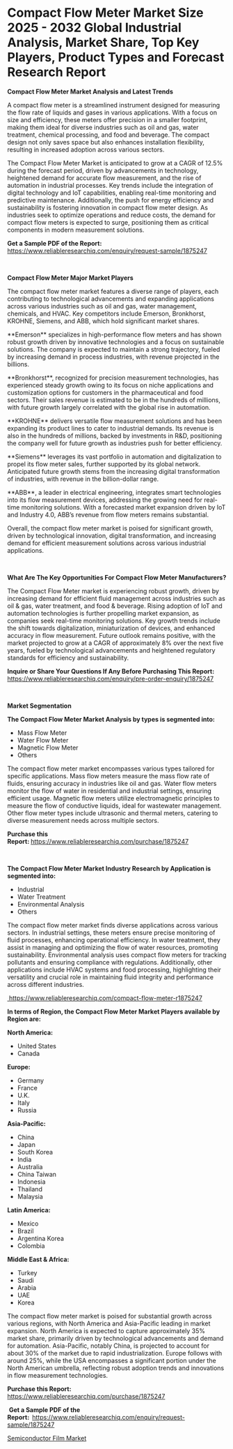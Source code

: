 <p><h1>Compact Flow Meter Market Size 2025 - 2032 Global Industrial Analysis, Market Share, Top Key Players, Product Types and Forecast Research Report</h1></p><p><strong>Compact Flow Meter Market Analysis and Latest Trends</strong></p>
<p><p>A compact flow meter is a streamlined instrument designed for measuring the flow rate of liquids and gases in various applications. With a focus on size and efficiency, these meters offer precision in a smaller footprint, making them ideal for diverse industries such as oil and gas, water treatment, chemical processing, and food and beverage. The compact design not only saves space but also enhances installation flexibility, resulting in increased adoption across various sectors.</p><p>The Compact Flow Meter Market is anticipated to grow at a CAGR of 12.5% during the forecast period, driven by advancements in technology, heightened demand for accurate flow measurement, and the rise of automation in industrial processes. Key trends include the integration of digital technology and IoT capabilities, enabling real-time monitoring and predictive maintenance. Additionally, the push for energy efficiency and sustainability is fostering innovation in compact flow meter design. As industries seek to optimize operations and reduce costs, the demand for compact flow meters is expected to surge, positioning them as critical components in modern measurement solutions.</p></p>
<p><strong>Get a Sample PDF of the Report:&nbsp;</strong> <a href="https://www.reliableresearchiq.com/enquiry/request-sample/1875247?utm_campaign=2251&utm_medium=2&utm_source=Github&utm_content=ia&utm_term=11022025&utm_id=compact-flow-meter">https://www.reliableresearchiq.com/enquiry/request-sample/1875247</a></p>
<p>&nbsp;</p>
<p><strong>Compact Flow Meter Major Market Players</strong></p>
<p><p>The compact flow meter market features a diverse range of players, each contributing to technological advancements and expanding applications across various industries such as oil and gas, water management, chemicals, and HVAC. Key competitors include Emerson, Bronkhorst, KROHNE, Siemens, and ABB, which hold significant market shares.</p><p>**Emerson** specializes in high-performance flow meters and has shown robust growth driven by innovative technologies and a focus on sustainable solutions. The company is expected to maintain a strong trajectory, fueled by increasing demand in process industries, with revenue projected in the billions.</p><p>**Bronkhorst**, recognized for precision measurement technologies, has experienced steady growth owing to its focus on niche applications and customization options for customers in the pharmaceutical and food sectors. Their sales revenue is estimated to be in the hundreds of millions, with future growth largely correlated with the global rise in automation.</p><p>**KROHNE** delivers versatile flow measurement solutions and has been expanding its product lines to cater to industrial demands. Its revenue is also in the hundreds of millions, backed by investments in R&D, positioning the company well for future growth as industries push for better efficiency.</p><p>**Siemens** leverages its vast portfolio in automation and digitalization to propel its flow meter sales, further supported by its global network. Anticipated future growth stems from the increasing digital transformation of industries, with revenue in the billion-dollar range.</p><p>**ABB**, a leader in electrical engineering, integrates smart technologies into its flow measurement devices, addressing the growing need for real-time monitoring solutions. With a forecasted market expansion driven by IoT and Industry 4.0, ABB’s revenue from flow meters remains substantial.</p><p>Overall, the compact flow meter market is poised for significant growth, driven by technological innovation, digital transformation, and increasing demand for efficient measurement solutions across various industrial applications.</p></p>
<p>&nbsp;</p>
<p><strong>What Are The Key Opportunities For Compact Flow Meter Manufacturers?</strong></p>
<p><p>The Compact Flow Meter market is experiencing robust growth, driven by increasing demand for efficient fluid management across industries such as oil & gas, water treatment, and food & beverage. Rising adoption of IoT and automation technologies is further propelling market expansion, as companies seek real-time monitoring solutions. Key growth trends include the shift towards digitalization, miniaturization of devices, and enhanced accuracy in flow measurement. Future outlook remains positive, with the market projected to grow at a CAGR of approximately 8% over the next five years, fueled by technological advancements and heightened regulatory standards for efficiency and sustainability.</p></p>
<p><strong>Inquire or Share Your Questions If Any Before Purchasing This Report:</strong> <a href="https://www.reliableresearchiq.com/enquiry/pre-order-enquiry/1875247?utm_campaign=2251&utm_medium=2&utm_source=Github&utm_content=ia&utm_term=11022025&utm_id=compact-flow-meter">https://www.reliableresearchiq.com/enquiry/pre-order-enquiry/1875247</a></p>
<p>&nbsp;</p>
<p><strong>Market Segmentation</strong></p>
<p><strong>The Compact Flow Meter Market Analysis by types is segmented into:</strong></p>
<p><ul><li>Mass Flow Meter</li><li>Water Flow Meter</li><li>Magnetic Flow Meter</li><li>Others</li></ul></p>
<p><p>The compact flow meter market encompasses various types tailored for specific applications. Mass flow meters measure the mass flow rate of fluids, ensuring accuracy in industries like oil and gas. Water flow meters monitor the flow of water in residential and industrial settings, ensuring efficient usage. Magnetic flow meters utilize electromagnetic principles to measure the flow of conductive liquids, ideal for wastewater management. Other flow meter types include ultrasonic and thermal meters, catering to diverse measurement needs across multiple sectors.</p></p>
<p><strong>Purchase this Report:&nbsp;</strong><a href="https://www.reliableresearchiq.com/purchase/1875247?utm_campaign=2251&utm_medium=2&utm_source=Github&utm_content=ia&utm_term=11022025&utm_id=compact-flow-meter">https://www.reliableresearchiq.com/purchase/1875247</a></p>
<p>&nbsp;</p>
<p><strong>The Compact Flow Meter Market Industry Research by Application is segmented into:</strong></p>
<p><ul><li>Industrial</li><li>Water Treatment</li><li>Environmental Analysis</li><li>Others</li></ul></p>
<p><p>The compact flow meter market finds diverse applications across various sectors. In industrial settings, these meters ensure precise monitoring of fluid processes, enhancing operational efficiency. In water treatment, they assist in managing and optimizing the flow of water resources, promoting sustainability. Environmental analysis uses compact flow meters for tracking pollutants and ensuring compliance with regulations. Additionally, other applications include HVAC systems and food processing, highlighting their versatility and crucial role in maintaining fluid integrity and performance across different industries.</p></p>
<p><a href="https://www.reliableresearchiq.com/compact-flow-meter-r1875247?utm_campaign=2251&utm_medium=2&utm_source=Github&utm_content=ia&utm_term=11022025&utm_id=compact-flow-meter">&nbsp;https://www.reliableresearchiq.com/compact-flow-meter-r1875247</a></p>
<p><strong>In terms of Region, the Compact Flow Meter Market Players available by Region are:</strong></p>
<p>
    <p> <strong> North America: </strong>
        <ul>
            <li>United States</li>
            <li>Canada</li>
        </ul>
        </p> 
    <p> <strong> Europe: </strong>
        <ul>
            <li>Germany</li>
            <li>France</li>
            <li>U.K.</li>
            <li>Italy</li>
            <li>Russia</li>
        </ul>
        </p> 
    <p> <strong> Asia-Pacific: </strong>
        <ul>
            <li>China</li>
            <li>Japan</li>
            <li>South Korea</li>
            <li>India</li>
            <li>Australia</li>
            <li>China Taiwan</li>
            <li>Indonesia</li>
            <li>Thailand</li>
            <li>Malaysia</li>
        </ul>
        </p> 
    <p> <strong> Latin America: </strong>
        <ul>
            <li>Mexico</li>
            <li>Brazil</li>
            <li>Argentina Korea</li>
            <li>Colombia</li>
        </ul>
        </p> 
    <p> <strong> Middle East & Africa: </strong>
        <ul>
            <li>Turkey</li>
            <li>Saudi</li>
            <li>Arabia</li>
            <li>UAE</li>
            <li>Korea</li>
        </ul>
    </p>
    </p>
<p><p>The compact flow meter market is poised for substantial growth across various regions, with North America and Asia-Pacific leading in market expansion. North America is expected to capture approximately 35% market share, primarily driven by technological advancements and demand for automation. Asia-Pacific, notably China, is projected to account for about 30% of the market due to rapid industrialization. Europe follows with around 25%, while the USA encompasses a significant portion under the North American umbrella, reflecting robust adoption trends and innovations in flow measurement technologies.</p></p>
<p><strong>Purchase this Report: </strong><a href="https://www.reliableresearchiq.com/purchase/1875247?utm_campaign=2251&utm_medium=2&utm_source=Github&utm_content=ia&utm_term=11022025&utm_id=compact-flow-meter">https://www.reliableresearchiq.com/purchase/1875247</a></p>
<p>&nbsp;<strong>Get a Sample PDF of the Report:&nbsp;&nbsp;</strong><a href="https://www.reliableresearchiq.com/enquiry/request-sample/1875247?utm_campaign=2251&utm_medium=2&utm_source=Github&utm_content=ia&utm_term=11022025&utm_id=compact-flow-meter">https://www.reliableresearchiq.com/enquiry/request-sample/1875247</a></p>
<p><strong></strong></p>
<p><p><a href="https://github.com/AngelaWalsh696/Market-Research-Report-List-1/blob/main/semiconductor-film-market.md?utm_campaign=2251&utm_medium=2&utm_source=Github&utm_content=ia&utm_term=11022025&utm_id=compact-flow-meter">Semiconductor Film Market</a></p></p>
